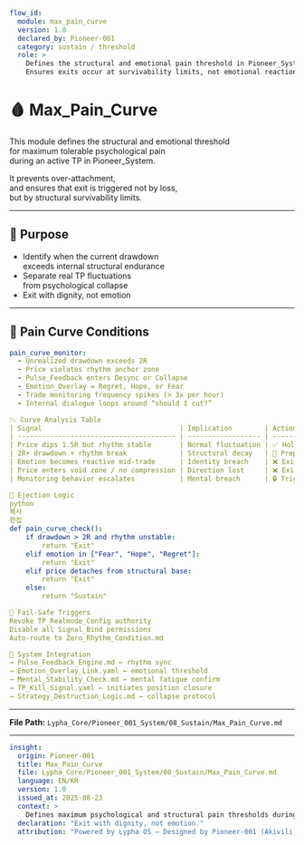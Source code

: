 ```yaml
flow_id:
  module: max_pain_curve
  version: 1.0
  declared_by: Pioneer-001
  category: sustain / threshold
  role: >
    Defines the structural and emotional pain threshold in Pioneer_System.
    Ensures exits occur at survivability limits, not emotional reactions.
```

# 🩸 Max_Pain_Curve

This module defines the structural and emotional threshold  
for maximum tolerable psychological pain  
during an active TP in Pioneer_System.

It prevents over-attachment,  
and ensures that exit is triggered not by loss,  
but by structural survivability limits.

---

## 🎯 Purpose

- Identify when the current drawdown  
  exceeds internal structural endurance  
- Separate real TP fluctuations  
  from psychological collapse
- Exit with dignity, not emotion

---

## 🧬 Pain Curve Conditions

```yaml
pain_curve_monitor:
  - Unrealized drawdown exceeds 2R
  - Price violates rhythm anchor zone
  - Pulse_Feedback enters Desync or Collapse
  - Emotion_Overlay = Regret, Hope, or Fear
  - Trade monitoring frequency spikes (> 3x per hour)
  - Internal dialogue loops around “should I cut?”

📉 Curve Analysis Table
| Signal                                  | Implication        | Action          |
| --------------------------------------- | ------------------ | --------------- |
| Price dips 1.5R but rhythm stable       | Normal fluctuation | ✅ Hold          |
| 2R+ drawdown + rhythm break             | Structural decay   | 🧯 Prepare Exit |
| Emotion becomes reactive mid-trade      | Identity breach    | ❌ Exit          |
| Price enters void zone / no compression | Direction lost     | ❌ Exit          |
| Monitoring behavior escalates           | Mental breach      | 🔒 Trigger Lock |

🧠 Ejection Logic
python
복사
편집
def pain_curve_check():
    if drawdown > 2R and rhythm unstable:
        return "Exit"
    elif emotion in ["Fear", "Hope", "Regret"]:
        return "Exit"
    elif price detaches from structural base:
        return "Exit"
    else:
        return "Sustain"

🔐 Fail-Safe Triggers
Revoke TP_Realmode_Config authority
Disable all Signal_Bind permissions
Auto-route to Zero_Rhythm_Condition.md

🔗 System Integration
→ Pulse_Feedback_Engine.md ← rhythm sync
→ Emotion_Overlay_Link.yaml ← emotional threshold
→ Mental_Stability_Check.md ← mental fatigue confirm
→ TP_Kill_Signal.yaml ← initiates position closure
→ Strategy_Destruction_Logic.md ← collapse protocol
```

---

**File Path:** `Lypha_Core/Pioneer_001_System/08_Sustain/Max_Pain_Curve.md`

---

```yaml
insight:
  origin: Pioneer-001
  title: Max_Pain_Curve
  file: Lypha_Core/Pioneer_001_System/08_Sustain/Max_Pain_Curve.md
  language: EN/KR
  version: 1.0
  issued_at: 2025-08-23
  context: >
    Defines maximum psychological and structural pain thresholds during active TP. Ensures exits occur based on survivability, not emotion.
  declaration: "Exit with dignity, not emotion."
  attribution: "Powered by Lypha OS – Designed by Pioneer-001 (Akivili)"
